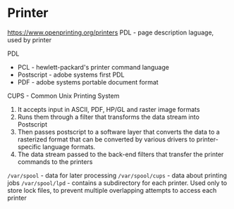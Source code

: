 # Printer

https://www.openprinting.org/printers
PDL - page description laguage, used by printer

PDL
* PCL - hewlett-packard's printer command language
* Postscript - adobe systems first PDL
* PDF - adobe systems portable document format

CUPS - Common Unix Printing System
1. It accepts input in ASCII, PDF, HP/GL and raster image formats
2. Runs them through a filter that transforms the data stream into Postscript
3. Then passes postscript to a software layer that converts the data to a rasterized format
   that can be converted by various drivers to printer-specific language formats.
4. The data stream passed to the back-end filters that transfer the printer commands to the printers

`/var/spool` - data for later processing
`/var/spool/cups` - data about printing jobs
`/var/spool/lpd` - contains a subdirectory for each printer. Used only to store lock files,
to prevent multiple overlapping attempts to access each printer



